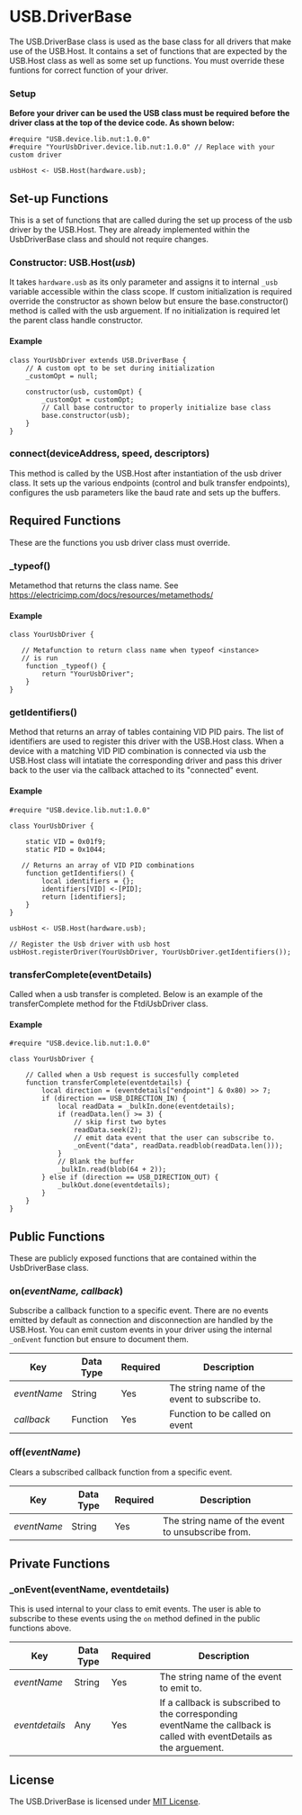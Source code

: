 # USB.DriverBase

The USB.DriverBase class is used as the base class for all drivers that make use of the USB.Host. It contains a set of functions that are expected by the USB.Host class as well as some set up functions. You must override these funtions for correct function of your driver.

### Setup

**Before your driver can be used the USB class must be required before the driver class at the top of the device code. As shown below:**

```squirrel
#require "USB.device.lib.nut:1.0.0"
#require "YourUsbDriver.device.lib.nut:1.0.0" // Replace with your custom driver

usbHost <- USB.Host(hardware.usb);
```

## Set-up Functions
This is a set of functions that are called during the set up process of the usb driver by the USB.Host. They are already implemented within the UsbDriverBase class and should not require changes.

### Constructor: USB.Host(*usb*)
 It takes `hardware.usb` as its only parameter and assigns it to internal `_usb` variable accessible within the class scope.
If custom initialization is required override the constructor as shown below but ensure the base.constructor() method is called with the usb arguement. If no initialization is required let the parent class handle constructor.

#### Example

```squirrel
class YourUsbDriver extends USB.DriverBase {
    // A custom opt to be set during initialization
    _customOpt = null;

    constructor(usb, customOpt) {
        _customOpt = customOpt;
        // Call base contructor to properly initialize base class
        base.constructor(usb);
    }
}

```

### connect(deviceAddress, speed, descriptors)
 This method is called by the USB.Host after instantiation of the usb driver class. It sets up the various endpoints (control and bulk transfer endpoints), configures the usb parameters like the baud rate and sets up the buffers.

## Required Functions
These are the functions you usb driver class must override.

### _typeof()

Metamethod that returns the class name. See https://electricimp.com/docs/resources/metamethods/

#### Example

```squirrel
class YourUsbDriver {

   // Metafunction to return class name when typeof <instance> 
   // is run
    function _typeof() {
        return "YourUsbDriver";
    }
}

```

### getIdentifiers()

Method that returns an array of tables containing VID PID pairs. The list of identifiers are used to register this driver with the USB.Host class. When a device with a matching VID PID combination is connected via usb the USB.Host class will intatiate the corresponding driver and pass this driver back to the user via the callback attached to its "connected" event.


#### Example

```squirrel
#require "USB.device.lib.nut:1.0.0"

class YourUsbDriver {

    static VID = 0x01f9;
    static PID = 0x1044;

   // Returns an array of VID PID combinations
    function getIdentifiers() {
        local identifiers = {};
        identifiers[VID] <-[PID];
        return [identifiers];
    }
}

usbHost <- USB.Host(hardware.usb);

// Register the Usb driver with usb host
usbHost.registerDriver(YourUsbDriver, YourUsbDriver.getIdentifiers());

```

### transferComplete(eventDetails)

Called when a usb transfer is completed. Below is an example of the transferComplete method for the FtdiUsbDriver class.

#### Example

```squirrel
#require "USB.device.lib.nut:1.0.0"

class YourUsbDriver {

    // Called when a Usb request is succesfully completed
    function transferComplete(eventdetails) {
        local direction = (eventdetails["endpoint"] & 0x80) >> 7;
        if (direction == USB_DIRECTION_IN) {
            local readData = _bulkIn.done(eventdetails);
            if (readData.len() >= 3) {
                // skip first two bytes
                readData.seek(2);
                // emit data event that the user can subscribe to.
                _onEvent("data", readData.readblob(readData.len()));
            }
            // Blank the buffer
            _bulkIn.read(blob(64 + 2));
        } else if (direction == USB_DIRECTION_OUT) {
            _bulkOut.done(eventdetails);
        }
    }
}
```


## Public Functions

These are publicly exposed functions that are contained within the UsbDriverBase class.

### on(*eventName, callback*)

Subscribe a callback function to a specific event. There are no events emitted by default as connection and disconnection are handled by the USB.Host. You can emit custom events in your driver using the internal `_onEvent` function but ensure to document them.


| Key | Data Type | Required | Description |
| --- | --------- | -------- | ----------- |
| *eventName* | String | Yes | The string name of the event to subscribe to.|
| *callback* | Function | Yes | Function to be called on event |

### off(*eventName*)
Clears a subscribed callback function from a specific event.

| Key | Data Type | Required | Description |
| --- | --------- | -------- | ----------- |
| *eventName* | String | Yes | The string name of the event to unsubscribe from.|

## Private Functions

### _onEvent(eventName, eventdetails)

This is used internal to your class to emit events. The user is able to subscribe to these events using the `on` method defined in the public functions above.

| Key | Data Type | Required | Description |
| --- | --------- | -------- | ----------- |
| *eventName* | String | Yes | The string name of the event to emit to.|
| *eventdetails* | Any | Yes | If a callback is subscribed to the corresponding eventName the callback is called with eventDetails as the arguement. |


## License

The USB.DriverBase is licensed under [MIT License](./LICENSE).